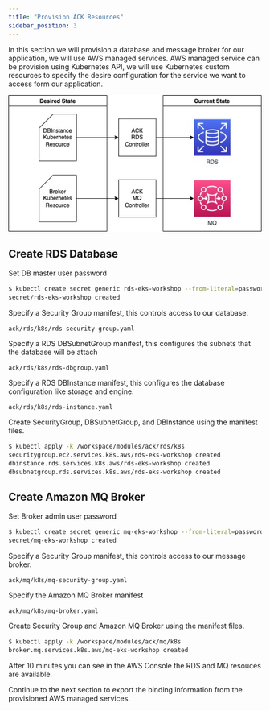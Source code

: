 ```yaml
---
title: "Provision ACK Resources"
sidebar_position: 3
---
```


In this section we will provision a database and message broker for our application, we will use AWS managed services.
AWS managed service can be provision using Kubernetes API, we will use Kubernetes custom resources to specify the desire
configuration for the service we want to access form our application.


![ACK reconciler concept](./assets/ack-desired-current.jpg)

## Create RDS Database

Set DB master user password
```bash
$ kubectl create secret generic rds-eks-workshop --from-literal=password="$(date +%s | sha256sum | base64 | head -c 32)" --namespace default
secret/rds-eks-workshop created
```

Specify a Security Group manifest, this controls access to our database.
```file
ack/rds/k8s/rds-security-group.yaml
```
Specify a RDS DBSubnetGroup manifest, this configures the subnets that the database will be attach
```file
ack/rds/k8s/rds-dbgroup.yaml
```
Specify a RDS DBInstance manifest, this configures the database configuration like storage and engine.
```file
ack/rds/k8s/rds-instance.yaml
```

Create SecurityGroup, DBSubnetGroup, and DBInstance using the manifest files.
```bash
$ kubectl apply -k /workspace/modules/ack/rds/k8s
securitygroup.ec2.services.k8s.aws/rds-eks-workshop created
dbinstance.rds.services.k8s.aws/rds-eks-workshop created
dbsubnetgroup.rds.services.k8s.aws/rds-eks-workshop created
```
## Create Amazon MQ Broker 

Set Broker admin user password
```bash
$ kubectl create secret generic mq-eks-workshop --from-literal=password="$(date +%s | sha256sum | base64 | head -c 32)" --namespace default
secret/mq-eks-workshop created
```

Specify a Security Group manifest, this controls access to our message broker.
```file
ack/mq/k8s/mq-security-group.yaml
```
Specify the Amazon MQ Broker manifest
```file
ack/mq/k8s/mq-broker.yaml
```


Create Security Group and Amazon MQ Broker using the manifest files.
```bash
$ kubectl apply -k /workspace/modules/ack/mq/k8s
broker.mq.services.k8s.aws/mq-eks-workshop created
```

After 10 minutes you can see in the AWS Console the RDS and MQ resouces are available.

Continue to the next section to export the binding information from the provisioned AWS managed services.


